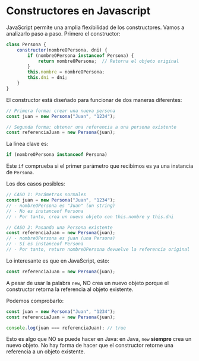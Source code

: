# Constructores en Javascript

JavaScript permite una amplia flexibilidad de los constructores. Vamos a analizarlo paso a paso. Primero el constructor:

```javascript
class Persona {
    constructor(nombreOPersona, dni) {
        if (nombreOPersona instanceof Persona) {
            return nombreOPersona;  // Retorna el objeto original
        }
        this.nombre = nombreOPersona;
        this.dni = dni;
    }
}
```

El constructor está diseñado para funcionar de dos maneras diferentes:

```javascript
// Primera forma: crear una nueva persona
const juan = new Persona("Juan", "1234");

// Segunda forma: obtener una referencia a una persona existente
const referenciaJuan = new Persona(juan);
```

La línea clave es:

```javascript
if (nombreOPersona instanceof Persona)
```

Este `if` comprueba si el primer parámetro que recibimos es ya una instancia de `Persona`.

Los dos casos posibles:

```javascript
// CASO 1: Parámetros normales
const juan = new Persona("Juan", "1234");
// - nombreOPersona es "Juan" (un string)
// - No es instanceof Persona
// - Por tanto, crea un nuevo objeto con this.nombre y this.dni

// CASO 2: Pasando una Persona existente
const referenciaJuan = new Persona(juan);
// - nombreOPersona es juan (una Persona)
// - Sí es instanceof Persona
// - Por tanto, return nombreOPersona devuelve la referencia original
```

Lo interesante es que en JavaScript, esto:

```javascript
const referenciaJuan = new Persona(juan);
```

A pesar de usar la palabra `new`, NO crea un nuevo objeto porque el constructor retorna la referencia al objeto existente.

Podemos comprobarlo:

```javascript
const juan = new Persona("Juan", "1234");
const referenciaJuan = new Persona(juan);

console.log(juan === referenciaJuan); // true
```

Esto es algo que NO se puede hacer en Java: en Java, `new` **siempre** crea un nuevo objeto. No hay forma de hacer que el constructor retorne una referencia a un objeto existente.

